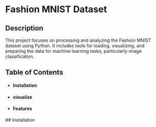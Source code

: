 # Fashion MNIST Dataset 


## Description
This project focuses on processing and analyzing the Fashion MNIST dataset using Python. It includes tools for loading, visualizing, and preparing the data for machine learning tasks, particularly image classification.

## Table of Contents
<ul>
  <li><a herf="i"><h4><b> Installation </b> </h4> </a> </li>
  <li> <a herf="v"><h4><b> visualize </b></h4></a> </li>
  <li><a herf="f"><h4><b> Features </b></h4></a> </li>
</ul>

##<span id="i"> Installation </span>
